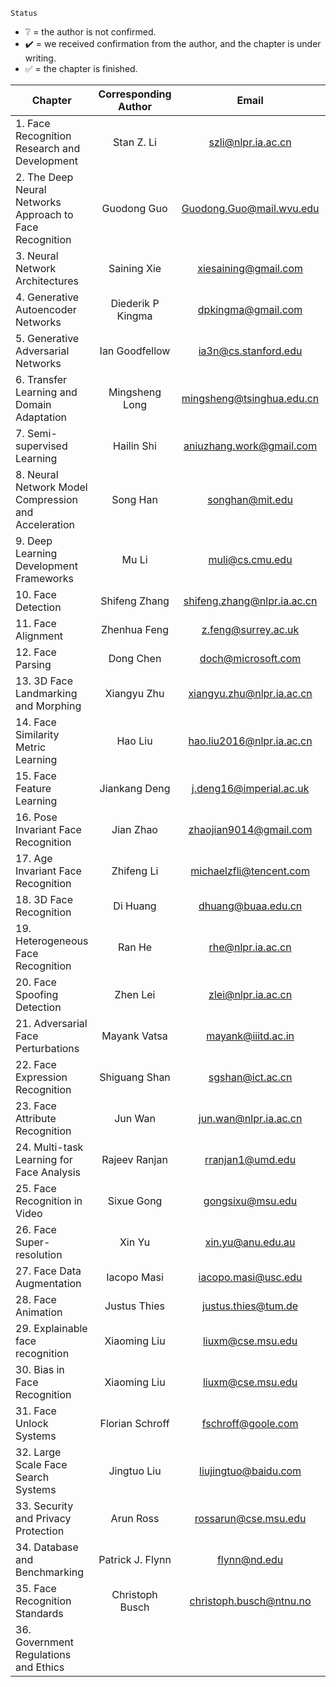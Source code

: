 `Status`
* ❔  = the author is not confirmed.
* ✔️ = we received confirmation from the author, and the chapter is under writing.
* ✅ = the chapter is finished.


|   Chapter          | Corresponding Author   | Email  | Status|
|--------------------|:----------------------:|:------:|:-----:|
|1. Face Recognition Research and Development |Stan Z. Li|szli@nlpr.ia.ac.cn|✔️|
|2. The Deep Neural Networks Approach to Face Recognition|Guodong Guo|Guodong.Guo@mail.wvu.edu|✔️|
|3. Neural Network Architectures|Saining Xie|xiesaining@gmail.com|❔|
|4. Generative Autoencoder Networks|Diederik P Kingma|dpkingma@gmail.com|❔|
|5. Generative Adversarial Networks|Ian Goodfellow|ia3n@cs.stanford.edu|❔|
|6. Transfer Learning and Domain Adaptation|Mingsheng Long|mingsheng@tsinghua.edu.cn|✔️|
|7. Semi-supervised Learning|Hailin Shi|aniuzhang.work@gmail.com|✔️|
|8. Neural Network Model Compression and Acceleration|Song Han|songhan@mit.edu|❔|
|9. Deep Learning Development Frameworks|Mu Li|muli@cs.cmu.edu|❔|
|10. Face Detection|Shifeng Zhang|shifeng.zhang@nlpr.ia.ac.cn|✔️|
|11. Face Alignment|Zhenhua Feng|z.feng@surrey.ac.uk|✔️|
|12. Face Parsing|Dong Chen|doch@microsoft.com|✔️|
|13. 3D Face Landmarking and Morphing|Xiangyu Zhu|xiangyu.zhu@nlpr.ia.ac.cn|✔️|
|14. Face Similarity Metric Learning|Hao Liu|hao.liu2016@nlpr.ia.ac.cn|✔️|
|15. Face Feature Learning|Jiankang Deng|j.deng16@imperial.ac.uk|✔️|
|16. Pose Invariant Face Recognition|Jian Zhao|zhaojian9014@gmail.com|✔️|
|17. Age Invariant Face Recognition|Zhifeng Li|michaelzfli@tencent.com|✔️|
|18. 3D Face Recognition|Di Huang|dhuang@buaa.edu.cn|✔️|
|19. Heterogeneous Face Recognition|Ran He|rhe@nlpr.ia.ac.cn|✔️|
|20. Face Spoofing Detection|Zhen Lei|zlei@nlpr.ia.ac.cn|✔️|
|21. Adversarial Face Perturbations|Mayank Vatsa|mayank@iiitd.ac.in|❔|
|22. Face Expression Recognition|Shiguang Shan|sgshan@ict.ac.cn|❔|
|23. Face Attribute Recognition|Jun Wan|jun.wan@nlpr.ia.ac.cn|✔️|
|24. Multi-task Learning for Face Analysis|Rajeev Ranjan|rranjan1@umd.edu|❔|
|25. Face Recognition in Video|Sixue Gong|gongsixu@msu.edu|✔️|
|26. Face Super-resolution|Xin Yu|xin.yu@anu.edu.au|✔️|
|27. Face Data Augmentation|Iacopo Masi|iacopo.masi@usc.edu|❔|
|28. Face Animation|Justus Thies|justus.thies@tum.de|❔|
|29. Explainable face recognition|Xiaoming Liu|liuxm@cse.msu.edu|❔|
|30. Bias in Face Recognition|Xiaoming Liu|liuxm@cse.msu.edu|❔|
|31. Face Unlock Systems|Florian Schroff|fschroff@goole.com|❔|
|32. Large Scale Face Search Systems|Jingtuo Liu|liujingtuo@baidu.com|❔|
|33. Security and Privacy Protection|Arun Ross|rossarun@cse.msu.edu|❔|
|34. Database and Benchmarking|Patrick J. Flynn|flynn@nd.edu|❔|
|35. Face Recognition Standards|Christoph Busch|christoph.busch@ntnu.no|❔|
|36. Government Regulations and Ethics|||❔|
